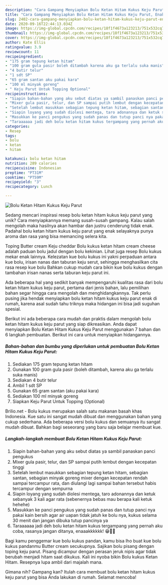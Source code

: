 ```yaml
---
description: "Cara Gampang Menyiapkan Bolu Ketan Hitam Kukus Keju Parut, Enak Banget"
title: "Cara Gampang Menyiapkan Bolu Ketan Hitam Kukus Keju Parut, Enak Banget"
slug: 2402-cara-gampang-menyiapkan-bolu-ketan-hitam-kukus-keju-parut-enak-banget
date: 2020-09-16T22:44:13.034Z
image: https://img-global.cpcdn.com/recipes/18f1f4673a123213/751x532cq70/bolu-ketan-hitam-kukus-keju-parut-foto-resep-utama.jpg
thumbnail: https://img-global.cpcdn.com/recipes/18f1f4673a123213/751x532cq70/bolu-ketan-hitam-kukus-keju-parut-foto-resep-utama.jpg
cover: https://img-global.cpcdn.com/recipes/18f1f4673a123213/751x532cq70/bolu-ketan-hitam-kukus-keju-parut-foto-resep-utama.jpg
author: Kate Ellis
ratingvalue: 3.9
reviewcount: 11
recipeingredient:
- "175 gram tepung ketan hitam"
- "100 gram gula pasir boleh ditambah karena aku ga terlalu suka manis"
- "4 butir telur"
- "1 sdt SP"
- "65 gram santan aku pakai kara"
- "100 ml minyak goreng"
- " Keju Parut Untuk Topping Optional"
recipeinstructions:
- "Siapin bahan-bahan yang aku sebut diatas ya sambil panaskan panci pengukus"
- "Mixer gula pasir, telur, dan SP sampai putih lembut dengan kecepatan tinggi"
- "Setelah lembut masukkan sebagian tepung ketan hitam, sebagian santan, sebagian minyak goreng mixer dengan kecepatan rendah sampai tercampur rata, dan diulangi lagi sampai bahan tersebut habis tercampur dengan sempurna"
- "Siapin loyang yang sudah diolesi mentega, taro adonannya dan ketuk sebanyak 3 kali agar rata (sebenernya bebas mau berapa kali ketuk hehehe)"
- "Masukkan ke panci pengukus yang sudah panas dan tutup panci nya pakai kain bersih agar air uapan tidak jatuh ke bolu nya, kukus selama 30 menit dan jangan dibuka tutup pancinya ya"
- "Taraaaaaa jadi deh bolu ketan hitam kukus tergampang yang pernah aku coba, rasanya jangan ditanya, enaaakkkkkk! 😁👍🏻"
categories:
- Resep
tags:
- bolu
- ketan
- hitam

katakunci: bolu ketan hitam 
nutrition: 289 calories
recipecuisine: Indonesian
preptime: "PT31M"
cooktime: "PT59M"
recipeyield: "3"
recipecategory: Lunch

---
```



![Bolu Ketan Hitam Kukus Keju Parut](https://img-global.cpcdn.com/recipes/18f1f4673a123213/751x532cq70/bolu-ketan-hitam-kukus-keju-parut-foto-resep-utama.jpg)

Sedang mencari inspirasi resep bolu ketan hitam kukus keju parut yang unik? Cara menyiapkannya memang susah-susah gampang. Kalau salah mengolah maka hasilnya akan hambar dan justru cenderung tidak enak. Padahal bolu ketan hitam kukus keju parut yang enak selayaknya punya aroma dan rasa yang bisa memancing selera kita.

Toping Butter cream Keju cheddar Bolu kukus ketan hitam cream cheese adalah paduan bolu jadul dengan bolu kekinian. Lihat juga resep Bolu kukus mekar enak lainnya. Kelezatan kue bolu kukus ini yakni perpaduan antara kue bolu, irisan nanas dan taburan keju serut, sehingga menghasilkan cita rasa resep kue bolu Bahkan cukup mudah cara bikin kue bolu kukus dengan tambahan irisan nanas serta taburan keju parut ini.

Ada beberapa hal yang sedikit banyak mempengaruhi kualitas rasa dari bolu ketan hitam kukus keju parut, pertama dari jenis bahan, lalu pemilihan bahan segar hingga cara mengolah dan menghidangkannya. Tak perlu pusing jika hendak menyiapkan bolu ketan hitam kukus keju parut enak di rumah, karena asal sudah tahu triknya maka hidangan ini bisa jadi suguhan spesial.


Berikut ini ada beberapa cara mudah dan praktis dalam mengolah bolu ketan hitam kukus keju parut yang siap dikreasikan. Anda dapat menyiapkan Bolu Ketan Hitam Kukus Keju Parut menggunakan 7 bahan dan 6 langkah pembuatan. Berikut ini cara untuk menyiapkan hidangannya.

<!--inarticleads1-->

##### Bahan-bahan dan bumbu yang diperlukan untuk pembuatan Bolu Ketan Hitam Kukus Keju Parut:

1. Sediakan 175 gram tepung ketan hitam
1. Gunakan 100 gram gula pasir (boleh ditambah, karena aku ga terlalu suka manis)
1. Sediakan 4 butir telur
1. Ambil 1 sdt SP
1. Gunakan 65 gram santan (aku pakai kara)
1. Sediakan 100 ml minyak goreng
1. Siapkan  Keju Parut Untuk Topping (Optional)


Brilio.net - Bolu kukus merupakan salah satu makanan basah khas Indonesia. Kue satu ini sangat mudah dibuat dan menggunakan bahan yang cukup sederhana. Ada beberapa versi bolu kukus dan semuanya itu sangat mudah dibuat. Bahkan bagi seseorang yang baru saja belajar membuat kue. 

<!--inarticleads2-->

##### Langkah-langkah membuat Bolu Ketan Hitam Kukus Keju Parut:

1. Siapin bahan-bahan yang aku sebut diatas ya sambil panaskan panci pengukus
1. Mixer gula pasir, telur, dan SP sampai putih lembut dengan kecepatan tinggi
1. Setelah lembut masukkan sebagian tepung ketan hitam, sebagian santan, sebagian minyak goreng mixer dengan kecepatan rendah sampai tercampur rata, dan diulangi lagi sampai bahan tersebut habis tercampur dengan sempurna
1. Siapin loyang yang sudah diolesi mentega, taro adonannya dan ketuk sebanyak 3 kali agar rata (sebenernya bebas mau berapa kali ketuk hehehe)
1. Masukkan ke panci pengukus yang sudah panas dan tutup panci nya pakai kain bersih agar air uapan tidak jatuh ke bolu nya, kukus selama 30 menit dan jangan dibuka tutup pancinya ya
1. Taraaaaaa jadi deh bolu ketan hitam kukus tergampang yang pernah aku coba, rasanya jangan ditanya, enaaakkkkkk! 😁👍🏻


Bagi kamu penggemar kue bolu kukus pandan, kamu bisa lho buat kue bolu kukus pandanmu Butter cream secukupnya. Sajikan bolu pisang dengan toping keju parut. Pisang dicampur dengan perasan jeruk nipis agar tidak berubah menjadi hitam saat dikukus. Kali ini nyoba bikin Bolu kukus Ketan Hitam. Resepnya lupa ambil dari majalah mana. 

Gimana nih? Gampang kan? Itulah cara membuat bolu ketan hitam kukus keju parut yang bisa Anda lakukan di rumah. Selamat mencoba!
